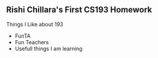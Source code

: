 ## Rishi Chillara's First CS193 Homework

Things I Like about  193

- FunTA
- Fun Teachers
- Usefull things I am learning



